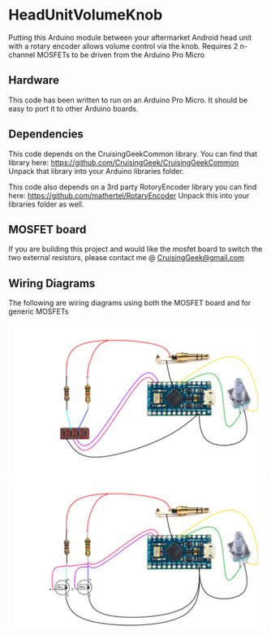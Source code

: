# HeadUnitVolumeKnob
Putting this Arduino module between your aftermarket Android head unit with a rotary encoder allows volume control via the knob. Requires 2 n-channel MOSFETs to be driven from the Arduino Pro Micro

## Hardware
This code has been written to run on an Arduino Pro Micro. It should be easy to port it to other Arduino boards.

## Dependencies
This code depends on the CruisingGeekCommon library. You can find that library here: https://github.com/CruisingGeek/CruisingGeekCommon
Unpack that library into your Arduino libraries folder.

This code also depends on a 3rd party RotoryEncoder library you can find here: https://github.com/mathertel/RotaryEncoder
Unpack this into your libraries folder as well.

## MOSFET board
If you are building this project and would like the mosfet board to switch the two external resistors, please contact me @ CruisingGeek@gmail.com

## Wiring Diagrams
The following are wiring diagrams using both the MOSFET board and for generic MOSFETs

![Wiring diagram with TruDrive](/WiringDiagrams/VolumeKnobWiring-TruDrive.png)
![Wiring diagram with TruDrive](/WiringDiagrams/VolumeKnobWiring-MOSFETS.png)
